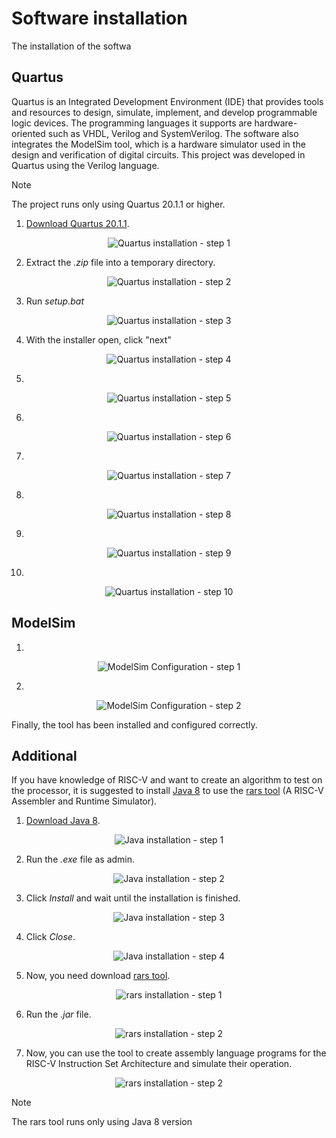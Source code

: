 # Software installation

The installation of the softwa

## Quartus
Quartus is an Integrated Development Environment (IDE) that provides tools and resources to design, simulate, implement, and develop programmable logic devices. The programming languages it supports are hardware-oriented such as VHDL, Verilog and SystemVerilog. The software also integrates the ModelSim tool, which is a hardware simulator used in the design and verification of digital circuits. This project was developed in Quartus using the Verilog language.

>[!NOTE]
>
>The project runs only using Quartus 20.1.1 or higher.

1. [Download Quartus 20.1.1](https://www.intel.com/content/www/us/en/software-kit/660907/intel-quartus-prime-lite-edition-design-software-version-20-1-1-for-windows.html).

<p align="center">
  <img src="/assets/images/quartusInstallation1.png" alt="Quartus installation - step 1" title="Quartus installation - step 1">
</p>

2. Extract the *.zip* file into a temporary directory.

<p align="center">
  <img src="/assets/images/quartusInstallation2.png" alt="Quartus installation - step 2" title="Quartus installation - step 2">
</p>

3. Run *setup.bat*

<p align="center">
  <img src="/assets/images/quartusInstallation3.png" alt="Quartus installation - step 3" title="Quartus installation - step 3">
</p>

4. With the installer open, click "next"

<p align="center">
  <img src="/assets/images/quartusInstallation4.png" alt="Quartus installation - step 4" title="Quartus installation - step 4">
</p>

5. 

<p align="center">
  <img src="/assets/images/quartusInstallation5.png" alt="Quartus installation - step 5" title="Quartus installation - step 5">
</p>

6.

<p align="center">
  <img src="/assets/images/quartusInstallation6.png" alt="Quartus installation - step 6" title="Quartus installation - step 6">
</p>

7.

<p align="center">
  <img src="/assets/images/quartusInstallation7.png" alt="Quartus installation - step 7" title="Quartus installation - step 7">
</p>

8.

<p align="center">
  <img src="/assets/images/quartusInstallation8.png" alt="Quartus installation - step 8" title="Quartus installation - step 8">
</p>

9. 

<p align="center">
  <img src="/assets/images/quartusInstallation9.png" alt="Quartus installation - step 9" title="Quartus installation - step 9">
</p>

10. 

<p align="center">
  <img src="/assets/images/quartusInstallation10.png" alt="Quartus installation - step 10" title="Quartus installation - step 10">
</p>

## ModelSim

1. 

<p align="center">
  <img src="/assets/images/modelsimConfiguration1.png" alt="ModelSim Configuration - step 1" title="ModelSim Configuration - step 1">
</p>

2. 

<p align="center">
  <img src="/assets/images/modelsimConfiguration2.png" alt="ModelSim Configuration - step 2" title="ModelSim Configuration - step 2">

Finally, the tool has been installed and configured correctly.
</p>

## Additional

If you have knowledge of RISC-V and want to create an algorithm to test on the processor, it is suggested to install [Java 8](https://www.java.com/es/download/ie_manual.jsp) to use the [rars tool](https://github.com/TheThirdOne/rars) (A RISC-V Assembler and Runtime Simulator).

1. [Download Java 8](https://www.java.com/es/download/ie_manual.jsp).

<p align="center">
  <img src="/assets/images/javaInstallation1.png" alt="Java installation - step 1" title="Java installation - step 1">
</p>

2. Run the *.exe* file as admin.

<p align="center">
  <img src="/assets/images/javaInstallation2.png" alt="Java installation - step 2" title="Java installation - step 2">
</p>

3. Click *Install* and wait until the installation is finished.

<p align="center">
  <img src="/assets/images/javaInstallation3.png" alt="Java installation - step 3" title="Java installation - step 3">
</p>

4. Click *Close*.

<p align="center">
  <img src="/assets/images/javaInstallation4.png" alt="Java installation - step 4" title="Java installation - step 4">
</p>

5. Now, you need download [rars tool](https://github.com/TheThirdOne/rars/releases/tag/v1.6).

<p align="center">
  <img src="/assets/images/rarsInstallation1.png" alt="rars installation - step 1" title="rars installation - step 1">
</p>

6. Run the *.jar* file.

<p align="center">
  <img src="/assets/images/rarsInstallation2.png" alt="rars installation - step 2" title="rars installation - step 2">
</p>

7. Now, you can use the tool to create assembly language programs for the RISC-V Instruction Set Architecture and simulate their operation.

<p align="center">
  <img src="/assets/images/rarsInstallation3.png" alt="rars installation - step 2" title="rars installation - step 3">
</p>

>[!NOTE]
>
>The rars tool runs only using Java 8 version
